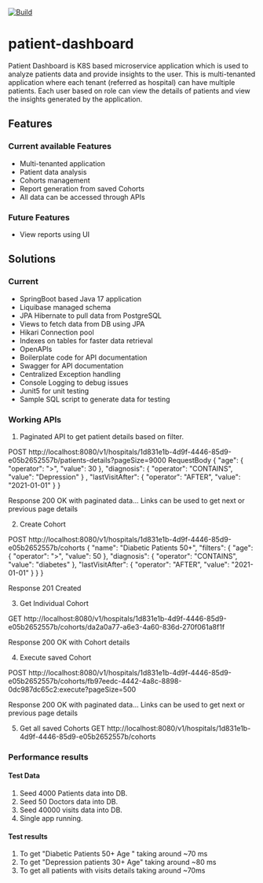 [![Build](https://github.com/vagesh-mathapati/patient-dashboard/actions/workflows/build-maven.yaml/badge.svg)](https://github.com/Solutions-and-Technology/admin-service/actions/workflows/build.yaml)

# patient-dashboard
Patient Dashboard is K8S based microservice application which is used to analyze patients data and provide insights to the user.
This is multi-tenanted application where each tenant (referred as hospital) can have multiple patients. Each user based on role 
can view the details of patients and view the insights generated by the application.

## Features
### Current available Features
- Multi-tenanted application
- Patient data analysis
- Cohorts management
- Report generation from saved Cohorts
- All data can be accessed through APIs

### Future Features
- View reports using UI

## Solutions

### Current
- SpringBoot based Java 17 application
- Liquibase managed schema
- JPA Hibernate to pull data from PostgreSQL
- Views to fetch data from DB using JPA
- Hikari Connection pool
- Indexes on tables for faster data retrieval
- OpenAPIs
- Boilerplate code for API documentation
- Swagger for API documentation
- Centralized Exception handling
- Console Logging to debug issues
- Junit5 for unit testing
- Sample SQL script to generate data for testing

### Working APIs
1. Paginated API to get patient details based on filter.

POST http://localhost:8080/v1/hospitals/1d831e1b-4d9f-4446-85d9-e05b2652557b/patients-details?pageSize=9000
RequestBody 
	{
  "age": {
    "operator": ">",
    "value": 30
  },
  "diagnosis": {
    "operator": "CONTAINS",
    "value": "Depression"
  } ,
  "lastVisitAfter": {
    "operator": "AFTER",
    "value": "2021-01-01"
  }
}

Response 200 OK with paginated data... Links can be used to get next or previous page details

2. Create Cohort

POST http://localhost:8080/v1/hospitals/1d831e1b-4d9f-4446-85d9-e05b2652557b/cohorts
{
  "name": "Diabetic Patients 50+",
  "filters": {
    "age": {
      "operator": ">",
      "value": 50
    },
    "diagnosis": {
      "operator": "CONTAINS",
      "value": "diabetes"
    },
    "lastVisitAfter": {
      "operator": "AFTER",
      "value": "2021-01-01"
    }
  }
}

Response 201 Created

3. Get Individual Cohort

GET http://localhost:8080/v1/hospitals/1d831e1b-4d9f-4446-85d9-e05b2652557b/cohorts/da2a0a77-a6e3-4a60-836d-270f061a8f1f

Response 200 OK with Cohort details

4. Execute saved Cohort 

POST http://localhost:8080/v1/hospitals/1d831e1b-4d9f-4446-85d9-e05b2652557b/cohorts/fb97eedc-4442-4a8c-8898-0dc987dc65c2:execute?pageSize=500 

Response 200 OK with paginated data... Links can be used to get next or previous page details

5. Get all saved Cohorts
GET http://localhost:8080/v1/hospitals/1d831e1b-4d9f-4446-85d9-e05b2652557b/cohorts

### Performance results

#### Test Data
1. Seed 4000 Patients data into DB.
2. Seed 50 Doctors data into DB.
3. Seed 40000 visits data into DB.
4. Single app running.

#### Test results
1. To get "Diabetic Patients 50+ Age " taking around ~70 ms
2. To get "Depression patients 30+ Age" taking around ~80 ms
3. To get all patients with visits details taking around ~70ms
